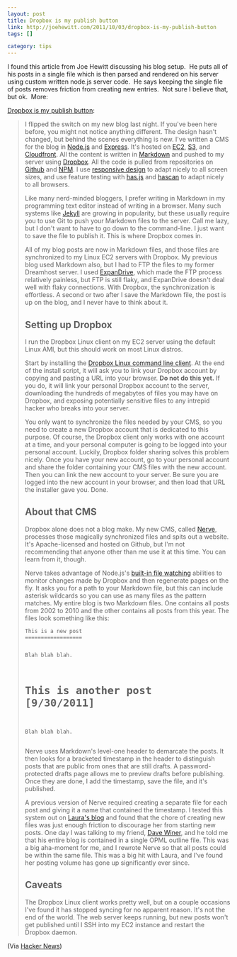 ```yaml
--- 
layout: post
title: Dropbox is my publish button
link: http://joehewitt.com/2011/10/03/dropbox-is-my-publish-button
tags: []

category: tips
---
```


<p>I found this article from Joe Hewitt discussing his blog setup.  He puts all of his posts in a single file which is then parsed and rendered on his server using custom written node.js server code.  He says keeping the single file of posts removes friction from creating new entries.  Not sure I believe that, but ok.  More:</p>
<p><a href="http://joehewitt.com/2011/10/03/dropbox-is-my-publish-button">Dropbox is my publish button</a>:</p>
<blockquote>
<p>I flipped the switch on my new blog last night. If you've been here before, you might not notice anything different. The design hasn't changed, but behind the scenes everything is new.  I've written a CMS for the blog in <a href="http://nodejs.org">Node.js</a> and <a href="http://expressjs.com">Express</a>. It's hosted on <a href="http://aws.amazon.com/ec2/">EC2</a>, <a href="http://aws.amazon.com/s3/">S3</a>, and <a href="http://aws.amazon.com/cloudfront/">Cloudfront</a>. All the content is written in <a href="http://daringfireball.net/projects/markdown/syntax">Markdown</a> and pushed to my server using <a href="http://dropbox.com">Dropbox</a>.  All the code is pulled from repositories on <a href="http://github.com">Github</a> and <a href="http://npmjs.org">NPM</a>.  I use <a href="http://www.alistapart.com/articles/responsive-web-design/">responsive design</a> to adapt nicely to all screen sizes, and use feature testing with <a href="https://github.com/phiggins42/has.js/">has.js</a> and <a href="https://github.com/joehewitt/hascan/">hascan</a> to adapt nicely to all browsers.</p>
<p>Like many nerd-minded bloggers, I prefer writing in Markdown in my programming text editor instead of writing in a browser.  Many such systems like <a href="https://github.com/mojombo/jekyll">Jekyll</a> are growing in popularity, but these usually require you to use Git to push your Markdown files to the server.  Call me lazy, but I don't want to have to go down to the command-line.  I just want to save the file to publish it.  This is where Dropbox comes in.</p>
<p>All of my blog posts are now in Markdown files, and those files are synchronized to my Linux EC2 servers with Dropbox. My previous blog used Markdown also, but I had to FTP the files to my former Dreamhost server.  I used <a href="http://www.expandrive.com/">ExpanDrive</a>, which made the FTP process relatively painless, but FTP is still flaky, and ExpanDrive doesn't deal well with flaky connections.  With Dropbox, the synchronization is effortless. A second or two after I save the Markdown file, the post is up on the blog, and I never have to think about it.</p>
<h2>Setting up Dropbox</h2>
<p>I run the Dropbox Linux client on my EC2 server using the default Linux AMI, but this should work on most Linux distros.</p>
<p>Start by installing the <a href="http://wiki.dropbox.com/TipsAndTricks/TextBasedLinuxInstall">Dropbox Linux command line client</a>.  At the end of the install script, it will ask you to link your Dropbox account by copying and pasting a URL into your browser. <strong>Do not do this yet.</strong> If you do, it will link your personal Dropbox account to the server, downloading the hundreds of megabytes of files you may have on Dropbox, and exposing potentially sensitive files to any intrepid hacker who breaks into your server.</p>
<p>You only want to synchronize the files needed by your CMS, so you need to create a new Dropbox account that is dedicated to this purpose. Of course, the Dropbox client only works with one account at a time, and your personal computer is going to be logged into your personal account.  Luckily, Dropbox folder sharing solves this problem nicely.  Once you have your new account, go to your personal account and share the folder containing your CMS files with the new account.  Then you can link the new account to your server.  Be sure you are logged into the new account in your browser, and then load that URL the installer gave you. Done.</p>
<h2>About that CMS</h2>
<p>Dropbox alone does not a blog make.  My new CMS, called <a href="http://github.com/joehewitt/nerve/">Nerve</a>, processes those magically synchronized files and spits out a website.  It's Apache-licensed and hosted on Github, but I'm not recommending that anyone other than me use it at this time.  You can learn from it, though.</p>
<p>Nerve takes advantage of Node.js's <a href="http://nodejs.org/docs/v0.3.1/api/fs.html#fs.watchFile">built-in file watching</a> abilities to monitor changes made by Dropbox and then regenerate pages on the fly.  It asks you for a path to your Markdown file, but this can include asterisk wildcards so you can use as many files as the pattern matches.  My entire blog is two Markdown files. One contains all posts from 2002 to 2010 and the other contains all posts from this year.  The files look something like this:</p>
<pre><code>This is a new post
==================

Blah blah blah.

This is another post [9/30/2011]
================================

Blah blah blah.
</code></pre>
<p>Nerve uses Markdown's level-one header to demarcate the posts.  It then looks for a bracketed timestamp in the header to distinguish posts that are public from ones that are still drafts.  A password-protected drafts page allows me to preview drafts before publishing.  Once they are done, I add the timestamp, save the file, and it's published.</p>
<p>A previous version of Nerve required creating a separate file for each post and giving it a name that contained the timestamp.  I tested this system out on <a href="http://uponahill.com">Laura's blog</a> and found that the chore of creating new files was just enough friction to discourage her from starting new posts.  One day I was talking to my friend, <a href="http://scripting.com">Dave Winer</a>, and he told me that his entire blog is contained in a single OPML outline file.  This was a big aha-moment for me, and I rewrote Nerve so that all posts could be within the same file.  This was a big hit with Laura, and I've found her posting volume has gone up significantly ever since.</p>
<h2>Caveats</h2>
<p>The Dropbox Linux client works pretty well, but on a couple occasions I've found it has stopped syncing for no apparent reason.  It's not the end of the world.  The web server keeps running, but new posts won't get published until I SSH into my EC2 instance and restart the Dropbox daemon.</p>
</blockquote>
<p>(Via <a href="http://news.ycombinator.com/">Hacker News</a>)</p>
